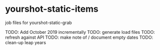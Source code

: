 # yourshot-static-items
job files for yourshot-static-grab

TODO: Add October 2019 incrementally
TODO: generate load files
TODO: refresh against API
TODO: make note of / document empty dates
TODO: clean-up leap years
